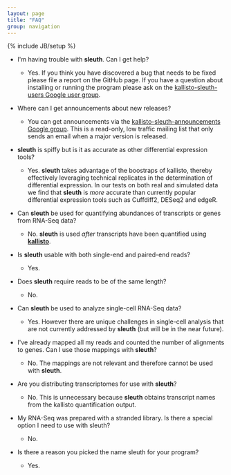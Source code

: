```yaml
---
layout: page
title: "FAQ"
group: navigation
---
```


{% include JB/setup %}

- I'm having trouble with __sleuth__. Can I get help?
  - Yes. If you think you have discovered a bug that needs to be fixed please
    file a report on the GitHub page. If you have a question about installing
    or running the program please ask on the [kallisto-sleuth-users Google user
    group](https://groups.google.com/forum/#!forum/kallisto-sleuth-users).

- Where can I get announcements about new releases?
  - You can get announcements via the [kallisto-sleuth-announcements Google
    group](https://groups.google.com/forum/#!forum/kallisto-sleuth-announcements).
    This is a read-only, low traffic mailing list that only sends an email when
    a major version is released.

- __sleuth__ is spiffy but is it as accurate as other differential expression tools?
  - Yes. __sleuth__ takes advantage of the boostraps of kallisto, thereby effectively leveraging technical replicates in the determination of differential expression. In our tests on both real and simulated data we find that __sleuth__ is _more_ accurate than currently popular differential expression tools such as Cuffdiff2, DESeq2 and edgeR.

- Can __sleuth__  be used for quantifying abundances of transcripts or genes from RNA-Seq data?
  - No. __sleuth__ is used _after_ transcripts have been quantified using [__kallisto__](http://pachterlab.github.io/kallisto/).

- Is __sleuth__ usable with both single-end and paired-end reads?
  - Yes.

- Does __sleuth__ require reads to be of the same length?
  - No.

- Can __sleuth__ be used to analyze single-cell RNA-Seq data?
  - Yes. However there are unique challenges in single-cell analysis that are not currently addressed by __sleuth__ (but will be in the near future).

- I've already mapped all my reads and counted the number of alignments to genes. Can I use those mappings with __sleuth__?
  - No. The mappings are not relevant and therefore cannot be used with __sleuth__.


- Are you distributing transcriptomes for use with __sleuth__?
  - No. This is unnecessary because __sleuth__ obtains transcript names from the kallisto quantification output. 

- My RNA-Seq was prepared with a stranded library. Is there a special option I need to use with sleuth?
  - No.

- Is there a reason you picked the name sleuth for your program?
  - Yes.
